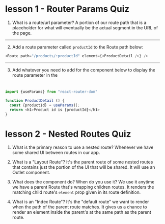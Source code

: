 # lesson 1 - Router Params Quiz

1. What is a route/url parameter?
A portion of our route path that is a placeholder for what will eventually
be the actual segment in the URL of the page.

---

2. Add a route parameter called `productId` to the Route path below:

```js
<Route path="/products/:productId" element={<ProductDetail />} />
```

---

3. Add whatever you need to add for the component below to display the
route parameter in the <h1>

```js
import {useParams} from "react-router-dom"

function ProductDetail () {
  const {productId} = useParams();
  return <h1>Product id is {productId}</h1>
}
```


# lesson 2 - Nested Routes Quiz

1. What is the primary reason to use a nested route?
Whenever we have some shared UI between routes in our app.

2. What is a "Layout Route"?
It's the parent route of some nested routes that contains just
the portion of the UI that will be shared. It will use an Outlet component.

3. What does the <Outlet /> component do? When do you use it?
We use it anytime we have a parent Route that's wrapping children routes.
It renders the matching child route's `element` prop given in its route definition.

4. What is an "Index Route"?
It's the "default route" we want to render when the path of the parent route matches.
It gives us a chance to render an element inside the parent's <Outlet />
at the same path as the parent route.
